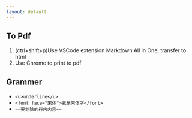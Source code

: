 ```yaml
---
layout: default
---
```


## To Pdf
1. (ctrl+shift+p)Use VSCode extension Markdown All in One, transfer to html
1. Use Chrome to print to pdf

## Grammer
- `<u>underline</u>`
- `<font face="宋体">我是宋体字</font>`
- `~~要划除的行内内容~~`
